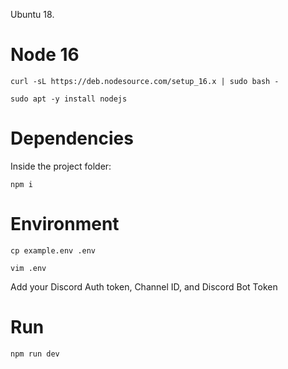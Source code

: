 Ubuntu 18.

# Node 16

```
curl -sL https://deb.nodesource.com/setup_16.x | sudo bash -
```

```
sudo apt -y install nodejs
```

# Dependencies

Inside the project folder:

```
npm i
```

# Environment

```
cp example.env .env
```

```
vim .env
```

Add your Discord Auth token, Channel ID, and Discord Bot Token

# Run 

```
npm run dev
```
